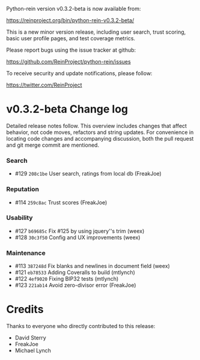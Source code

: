 Python-rein version v0.3.2-beta is now available from:

  <https://reinproject.org/bin/python-rein-v0.3.2-beta/>

This is a new minor version release, including user search,
trust scoring, basic user profile pages, and test coverage metrics.

Please report bugs using the issue tracker at github:

  <https://github.com/ReinProject/python-rein/issues>

To receive security and update notifications, please follow:

  <https://twitter.com/ReinProject>


v0.3.2-beta Change log
======================

Detailed release notes follow. This overview includes changes that affect behavior,
not code moves, refactors and string updates. For convenience in locating code 
changes and accompanying discussion, both the pull request and git merge commit are
mentioned.


### Search
- #129 `208c1be` User search, ratings from local db (FreakJoe)

### Reputation
- #114 `259c8ac` Trust scores (FreakJoe)

### Usability
- #127 `b69685c` Fix #125 by using jquery''s trim (weex)
- #128 `30c3f50` Config and UX improvements (weex)

### Maintenance
- #113 `387248d` Fix blanks and newlines in document field (weex)
- #121 `eb78533` Adding Coveralls to build (mtlynch)
- #122 `4ef9020` Fixing BIP32 tests (mtlynch)
- #123 `221ab14` Avoid zero-divisor error (FreakJoe)


Credits
=======

Thanks to everyone who directly contributed to this release:

- David Sterry
- FreakJoe
- Michael Lynch
